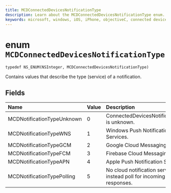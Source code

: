 ```yaml
---
title: MCDConnectedDevicesNotificationType
description: Learn about the MCDConnectedDevicesNotificationType enum. This enum contains values that describe the type (service) of a notification.
keywords: microsoft, windows, iOS, iPhone, objectiveC, connected devices, Project Rome
---
```


# enum `MCDConnectedDevicesNotificationType`

```
typedef NS_ENUM(NSInteger, MCDConnectedDevicesNotificationType)
```  
Contains values that describe the type (service) of a notification.

## Fields

| Name                              |   Value     | Description |
|:----------------------------------|:------|:-------------------------------|
| MCDNotificationTypeUnknown | 0 | ConnectedDevicesNotificationType is unknown. |
| MCDNotificationTypeWNS | 1 | Windows Push Notification Services. |
| MCDNotificationTypeGCM | 2 | Google Cloud Messaging. |
| MCDNotificationTypeFCM | 3 | Firebase Cloud Messaging.|
| MCDNotificationTypeAPN | 4 | Apple Push Notification Service. |
| MCDNotificationTypePolling | 5 | No cloud notification service; instead poll for incoming responses. |
